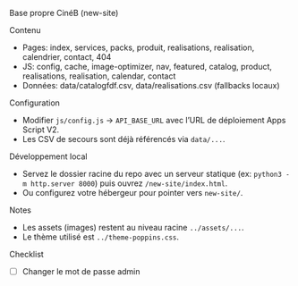 Base propre CinéB (new-site)

Contenu
- Pages: index, services, packs, produit, realisations, realisation, calendrier, contact, 404
- JS: config, cache, image-optimizer, nav, featured, catalog, product, realisations, realisation, calendar, contact
- Données: data/catalogfdf.csv, data/realisations.csv (fallbacks locaux)

Configuration
- Modifier `js/config.js` → `API_BASE_URL` avec l’URL de déploiement Apps Script V2.
- Les CSV de secours sont déjà référencés via `data/...`.

Développement local
- Servez le dossier racine du repo avec un serveur statique (ex: `python3 -m http.server 8000`) puis ouvrez `/new-site/index.html`.
- Ou configurez votre hébergeur pour pointer vers `new-site/`.

Notes
- Les assets (images) restent au niveau racine `../assets/...`.
- Le thème utilisé est `../theme-poppins.css`.

Checklist
- [ ] Changer le mot de passe admin
